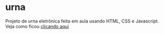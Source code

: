 # urna
Projeto de urna eletrônica feita em aula usando HTML, CSS e Javascript. Veja como ficou <a href="https://ladsonmario.github.io/urna/">clicando aqui</a>
